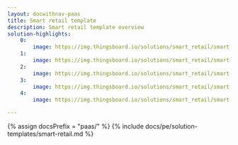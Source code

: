```yaml
---
layout: docwithnav-paas
title: Smart retail template
description: Smart retail template overview
solution-highlights:
    0:
        image: https://img.thingsboard.io/solutions/smart_retail/smart-retail-1.png
    1:
        image: https://img.thingsboard.io/solutions/smart_retail/smart-retail-2.png
    2:
        image: https://img.thingsboard.io/solutions/smart_retail/smart-retail-3.png
    3:
        image: https://img.thingsboard.io/solutions/smart_retail/smart-retail-4.png
    4:
        image: https://img.thingsboard.io/solutions/smart_retail/smart-retail-5.png

---
```


{% assign docsPrefix = "paas/" %}
{% include docs/pe/solution-templates/smart-retail.md %}